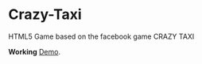 Crazy-Taxi
==========

HTML5 Game based on the facebook game CRAZY TAXI

**Working** [Demo](http://www.hashdesigns.com/game/).
